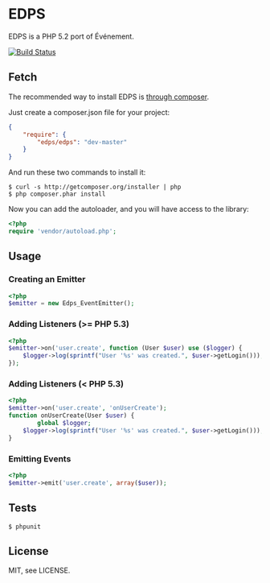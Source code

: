 # EDPS

EDPS is a PHP 5.2 port of Événement.

[![Build Status](https://secure.travis-ci.org/yuya-takeyama/edps.png)](http://travis-ci.org/yuya-takeyama/edps)

## Fetch

The recommended way to install EDPS is [through composer](http://getcomposer.org).

Just create a composer.json file for your project:

```JSON
{
    "require": {
        "edps/edps": "dev-master"
    }
}
```

And run these two commands to install it:

    $ curl -s http://getcomposer.org/installer | php
    $ php composer.phar install

Now you can add the autoloader, and you will have access to the library:

```php
<?php
require 'vendor/autoload.php';
```

## Usage

### Creating an Emitter

```php
<?php
$emitter = new Edps_EventEmitter();
```

### Adding Listeners (>= PHP 5.3)

```php
<?php
$emitter->on('user.create', function (User $user) use ($logger) {
    $logger->log(sprintf("User '%s' was created.", $user->getLogin()));
});
```

### Adding Listeners (< PHP 5.3)

```php
<?php
$emitter->on('user.create', 'onUserCreate');
function onUserCreate(User $user) {
		global $logger;
    $logger->log(sprintf("User '%s' was created.", $user->getLogin()));
}
```

### Emitting Events

```php
<?php
$emitter->emit('user.create', array($user));
```

Tests
-----

    $ phpunit

License
-------
MIT, see LICENSE.
